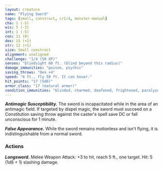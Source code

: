 ```yaml
---
layout: creature
name: "Flying Sword"
tags: [small, construct, cr1/4, monster-manual]
cha: 1 (-5)
wis: 5 (-3)
int: 1 (-5)
con: 11 (0)
dex: 15 (+2)
str: 12 (+1)
size: Small construct
alignment: unaligned
challenge: "1/4 (50 XP)"
senses: "blindsight 60 ft. (blind beyond this radius)"
damage_immunities: "poison, psychic"
saving_throws: "Dex +4"
speed: "0 ft., fly 50 ft. It can hover."
hit_points: "17 (5d6)"
armor_class: "17 (natural armor)"
condition_immunities: "blinded, charmed, deafened, frightened, paralyzed, petrified, poisoned"
---
```


***Antimagic Susceptibility.*** The sword is incapacitated while in the area of an antimagic field. If targeted by dispel magic, the sword must succeed on a Constitution saving throw against the caster's spell save DC or fall unconscious for 1 minute.

***False Appearance.*** While the sword remains motionless and isn't flying, it is indistinguishable from a normal sword.

### Actions

***Longsword.*** Melee Weapon Attack: +3 to hit, reach 5 ft., one target. Hit: 5 (1d8 + 1) slashing damage.